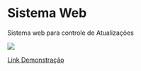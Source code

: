 Sistema Web
========

Sistema web para controle de Atualizações

![](http://marcosjunior.hol.es/git-hub/sistema-web.png)

[Link Demonstração](http://marcosjunior.hol.es/sistema-web/medilab/login.html)

